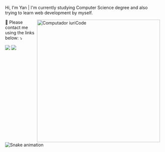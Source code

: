 Hi, I'm Yan | I'm currently studying Computer Science degree and also trying to learn web development by myself.

<img src="https://art.pixilart.com/68b2410889f8233.png" min-width="400px" max-width="400px" width="400px" align="right" alt="Computador iuriCode">

<p align="left">
  💌 Please contact me using the links below: ⤵️
</p>

<div> 
   
  <a href = "mailto:yancalvo@gmail.com"><img src="https://img.shields.io/badge/-Gmail-%23333?style=for-the-badge&logo=gmail&logoColor=white" target="_blank"></a>
  <a href="https://www.linkedin.com/in/yan-calvo-078592252/" target="_blank"><img src="https://img.shields.io/badge/-LinkedIn-%230077B5?style=for-the-badge&logo=linkedin&logoColor=white" target="_blank"></a> 

</p>  

![Snake animation](https://github.com/yancalvo/yancalvo/blob/output/github-contribution-grid-snake.svg)

<div>
